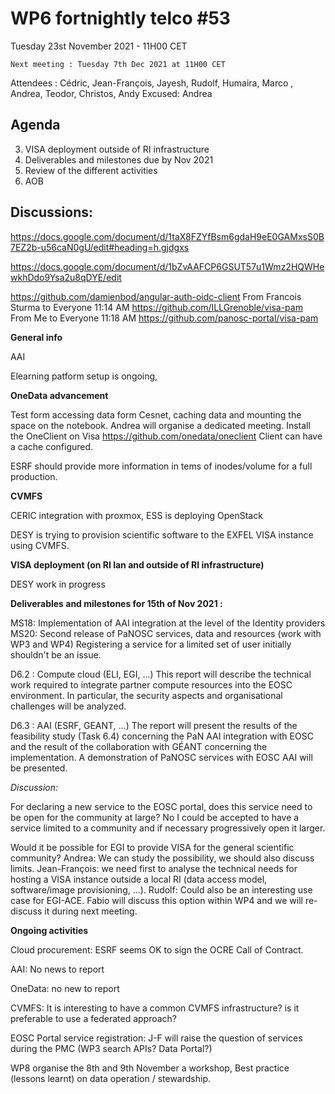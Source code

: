 #  WP6 fortnightly telco #53

Tuesday 23st November 2021 - 11H00 CET

	Next meeting : Tuesday 7th Dec 2021 at 11H00 CET

Attendees :  Cédric, Jean-François, Jayesh, Rudolf,  Humaira, Marco , Andrea, Teodor, Christos, Andy
Excused: Andrea



## Agenda

3. VISA deployment outside of RI infrastructure
4. Deliverables and milestones due by Nov 2021
5. Review of the different activities
6. AOB

## Discussions:



https://docs.google.com/document/d/1taX8FZYfBsm6gdaH9eE0GAMxsS0B7EZ2b-u56caN0gU/edit#heading=h.gjdgxs



https://docs.google.com/document/d/1bZvAAFCP6GSUT57u1Wmz2HQWHewkhDdo9Ysa2u8qDYE/edit



https://github.com/damienbod/angular-auth-oidc-client
From Francois Sturma to Everyone 11:14 AM
https://github.com/ILLGrenoble/visa-pam
From Me to Everyone 11:18 AM
https://github.com/panosc-portal/visa-pam

**General info**

AAI

Elearning patform setup is ongoing, 

**OneData advancement**

Test form accessing data form Cesnet, caching data  and mounting the space on the notebook. Andrea will organise a dedicated meeting.
Install the OneClient on Visa https://github.com/onedata/oneclient
Client can have a cache configured.

ESRF should provide more information in tems of inodes/volume for a full production.

**CVMFS**

CERIC integration with proxmox, ESS is deploying OpenStack

DESY is trying to provision scientific software to the EXFEL VISA instance using CVMFS.

**VISA deployment (on RI lan and outside of RI infrastructure)**

DESY work in progress

**Deliverables and milestones for 15th of Nov 2021 :**

MS18: Implementation of AAI integration at the level of the Identity providers
MS20: Second release of PaNOSC services, data and resources (work with WP3 and WP4)
Registering a service for a limited set of user initially shouldn't be an issue.

D6.2 : Compute cloud (ELI, EGI, ...)
This report will describe the technical work required to integrate partner compute resources into the EOSC
environment. In particular, the security aspects and organisational challenges will be analyzed.

D6.3 : AAI (ESRF, GEANT, ...)
The report will present the results of the feasibility study (Task 6.4) concerning the PaN AAI integration with EOSC
and the result of the collaboration with GÉANT concerning the implementation. A demonstration of PaNOSC
services with EOSC AAI will be presented.

*Discussion:* 

For declaring a new service to the EOSC portal, does this service need to be open for the community at large?  No I could be accepted to have a service limited to a community and if necessary progressively open it larger. 

Would it be possible for EGI to provide VISA for the general scientific community? Andrea: We can study the possibility, we should also discuss limits. Jean-François: we need first to analyse the technical needs for hosting a VISA instance outside a local RI (data access model, software/image provisioning, ...). Rudolf: Could also be an interesting use case for EGI-ACE. Fabio will discuss this option within WP4 and we will re-discuss it during next meeting.

**Ongoing activities**

Cloud procurement: ESRF  seems OK to sign the OCRE Call of Contract.

AAI: No news to report

OneData: no new to report

CVMFS: It is interesting to have a common CVMFS infrastructure? is it preferable to use a federated approach?

EOSC Portal service registration: J-F will raise the question of services during the PMC (WP3 search APIs? Data Portal?)

 

WP8 organise the 8th and 9th November a workshop,  Best practice (lessons learnt) on data operation / stewardship. 
